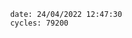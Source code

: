 

                date: 24/04/2022 12:47:30
                cycles: 79200

                         